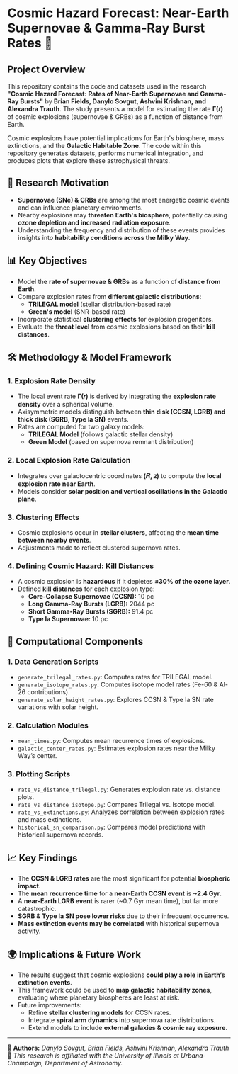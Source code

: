 # Cosmic Hazard Forecast: Near-Earth Supernovae & Gamma-Ray Burst Rates 🌌

## Project Overview
This repository contains the code and datasets used in the research **"Cosmic Hazard Forecast: Rates of Near-Earth Supernovae and Gamma-Ray Bursts"** by **Brian Fields, Danylo Sovgut, Ashvini Krishnan, and Alexandra Trauth**. The study presents a model for estimating the rate **Γ(𝑟)** of cosmic explosions (supernovae & GRBs) as a function of distance from Earth.

Cosmic explosions have potential implications for Earth's biosphere, mass extinctions, and the **Galactic Habitable Zone**. The code within this repository generates datasets, performs numerical integration, and produces plots that explore these astrophysical threats.

## 🔬 Research Motivation
- **Supernovae (SNe) & GRBs** are among the most energetic cosmic events and can influence planetary environments.
- Nearby explosions may **threaten Earth's biosphere**, potentially causing **ozone depletion and increased radiation exposure**.
- Understanding the frequency and distribution of these events provides insights into **habitability conditions across the Milky Way**.

## 📊 Key Objectives
- Model the **rate of supernovae & GRBs** as a function of **distance from Earth**.
- Compare explosion rates from **different galactic distributions**:
  - **TRILEGAL model** (stellar distribution-based rate)
  - **Green's model** (SNR-based rate)
- Incorporate statistical **clustering effects** for explosion progenitors.
- Evaluate the **threat level** from cosmic explosions based on their **kill distances**.

## 🛠️ Methodology & Model Framework
### **1. Explosion Rate Density**
- The local event rate **Γ(𝑟)** is derived by integrating the **explosion rate density** over a spherical volume.
- Axisymmetric models distinguish between **thin disk (CCSN, LGRB) and thick disk (SGRB, Type Ia SN)** events.
- Rates are computed for two galaxy models:
  - **TRILEGAL Model** (follows galactic stellar density)
  - **Green Model** (based on supernova remnant distribution)

### **2. Local Explosion Rate Calculation**
- Integrates over galactocentric coordinates **(𝑅, 𝑧)** to compute the **local explosion rate near Earth**.
- Models consider **solar position and vertical oscillations in the Galactic plane**.

### **3. Clustering Effects**
- Cosmic explosions occur in **stellar clusters**, affecting the **mean time between nearby events**.
- Adjustments made to reflect clustered supernova rates.

### **4. Defining Cosmic Hazard: Kill Distances**
- A cosmic explosion is **hazardous** if it depletes **≥30% of the ozone layer**.
- Defined **kill distances** for each explosion type:
  - **Core-Collapse Supernovae (CCSN):** 10 pc
  - **Long Gamma-Ray Bursts (LGRB):** 2044 pc
  - **Short Gamma-Ray Bursts (SGRB):** 91.4 pc
  - **Type Ia Supernovae:** 10 pc

## 📂 Computational Components
### **1. Data Generation Scripts**
- `generate_trilegal_rates.py`: Computes rates for TRILEGAL model.
- `generate_isotope_rates.py`: Computes isotope model rates (Fe-60 & Al-26 contributions).
- `generate_solar_height_rates.py`: Explores CCSN & Type Ia SN rate variations with solar height.

### **2. Calculation Modules**
- `mean_times.py`: Computes mean recurrence times of explosions.
- `galactic_center_rates.py`: Estimates explosion rates near the Milky Way’s center.

### **3. Plotting Scripts**
- `rate_vs_distance_trilegal.py`: Generates explosion rate vs. distance plots.
- `rate_vs_distance_isotope.py`: Compares Trilegal vs. Isotope model.
- `rate_vs_extinctions.py`: Analyzes correlation between explosion rates and mass extinctions.
- `historical_sn_comparison.py`: Compares model predictions with historical supernova records.

## 📈 Key Findings
- The **CCSN & LGRB rates** are the most significant for potential **biospheric impact**.
- The **mean recurrence time** for a **near-Earth CCSN event** is **~2.4 Gyr**.
- A **near-Earth LGRB event** is rarer (~0.7 Gyr mean time), but far more catastrophic.
- **SGRB & Type Ia SN pose lower risks** due to their infrequent occurrence.
- **Mass extinction events may be correlated** with historical supernova activity.

## 🌍 Implications & Future Work
- The results suggest that cosmic explosions **could play a role in Earth’s extinction events**.
- This framework could be used to **map galactic habitability zones**, evaluating where planetary biospheres are least at risk.
- Future improvements:
  - Refine **stellar clustering models** for CCSN rates.
  - Integrate **spiral arm dynamics** into supernova rate distributions.
  - Extend models to include **external galaxies & cosmic ray exposure**.

---
🔹 **Authors:** *Danylo Sovgut, Brian Fields, Ashvini Krishnan, Alexandra Trauth*  
🔹 *This research is affiliated with the University of Illinois at Urbana-Champaign, Department of Astronomy.*

